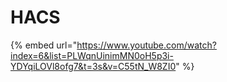 # HACS

{% embed url="https://www.youtube.com/watch?index=6&list=PLWqnUinimMN0oH5p3i-YDYqiLOVl8ofg7&t=3s&v=C55tN_W8ZI0" %}
